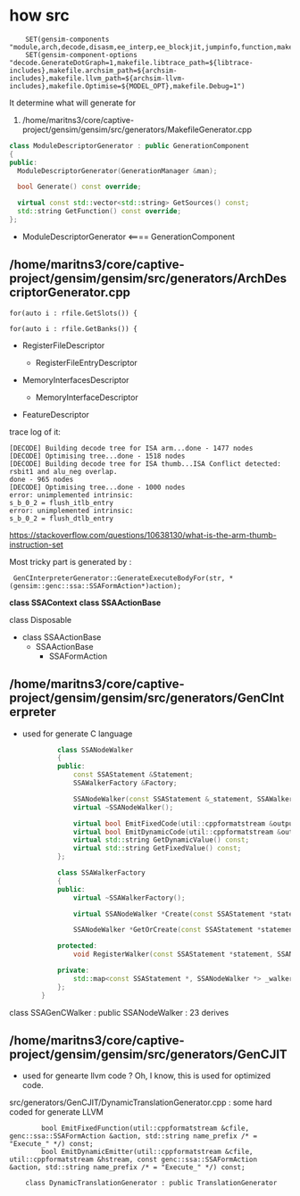 # how src

```
	SET(gensim-components "module,arch,decode,disasm,ee_interp,ee_blockjit,jumpinfo,function,makefile")
	SET(gensim-component-options "decode.GenerateDotGraph=1,makefile.libtrace_path=${libtrace-includes},makefile.archsim_path=${archsim-includes},makefile.llvm_path=${archsim-llvm-includes},makefile.Optimise=${MODEL_OPT},makefile.Debug=1")
```

It determine what will generate for
1. /home/maritns3/core/captive-project/gensim/gensim/src/generators/MakefileGenerator.cpp

```cpp
class ModuleDescriptorGenerator : public GenerationComponent
{
public:
  ModuleDescriptorGenerator(GenerationManager &man);

  bool Generate() const override;

  virtual const std::vector<std::string> GetSources() const;
  std::string GetFunction() const override;
};
```

- ModuleDescriptorGenerator <==== GenerationComponent


## /home/maritns3/core/captive-project/gensim/gensim/src/generators/ArchDescriptorGenerator.cpp

	for(auto i : rfile.GetSlots()) {

	for(auto i : rfile.GetBanks()) {

- RegisterFileDescriptor
  - RegisterFileEntryDescriptor
- MemoryInterfacesDescriptor
  - MemoryInterfaceDescriptor

- FeatureDescriptor


trace log of it:
```
[DECODE] Building decode tree for ISA arm...done - 1477 nodes
[DECODE] Optimising tree...done - 1518 nodes
[DECODE] Building decode tree for ISA thumb...ISA Conflict detected: rsbit1 and alu_neg overlap.
done - 965 nodes
[DECODE] Optimising tree...done - 1000 nodes
error: unimplemented intrinsic:
s_b_0_2 = flush_itlb_entry
error: unimplemented intrinsic:
s_b_0_2 = flush_dtlb_entry
```

https://stackoverflow.com/questions/10638130/what-is-the-arm-thumb-instruction-set


Most tricky part is generated by :
```
 GenCInterpreterGenerator::GenerateExecuteBodyFor(str, *(gensim::genc::ssa::SSAFormAction*)action);
```

**class SSAContext**
**class SSAActionBase**

class Disposable
- class SSAActionBase
  - SSAActionBase
    - SSAFormAction

## /home/maritns3/core/captive-project/gensim/gensim/src/generators/GenCInterpreter
- used for generate C language

```cpp
			class SSANodeWalker
			{
			public:
				const SSAStatement &Statement;
				SSAWalkerFactory &Factory;

				SSANodeWalker(const SSAStatement &_statement, SSAWalkerFactory &_factory);
				virtual ~SSANodeWalker();

				virtual bool EmitFixedCode(util::cppformatstream &output, std::string end_label /* = 0 */, bool fully_fixed) const = 0;
				virtual bool EmitDynamicCode(util::cppformatstream &output, std::string end_label /* = 0 */, bool fully_fixed) const = 0;
				virtual std::string GetDynamicValue() const;
				virtual std::string GetFixedValue() const;
			};

			class SSAWalkerFactory
			{
			public:
				virtual ~SSAWalkerFactory();

				virtual SSANodeWalker *Create(const SSAStatement *statement) = 0;

				SSANodeWalker *GetOrCreate(const SSAStatement *statement);

			protected:
				void RegisterWalker(const SSAStatement *statement, SSANodeWalker *node);

			private:
				std::map<const SSAStatement *, SSANodeWalker *> _walkers;
			};
		}

```

class SSAGenCWalker : public SSANodeWalker : 23 derives

## /home/maritns3/core/captive-project/gensim/gensim/src/generators/GenCJIT
- used for genearte llvm code ? Oh, I know, this is used for optimized code.

src/generators/GenCJIT/DynamicTranslationGenerator.cpp : some hard coded for generate LLVM

			bool EmitFixedFunction(util::cppformatstream &cfile, genc::ssa::SSAFormAction &action, std::string name_prefix /* = "Execute_" */) const;
			bool EmitDynamicEmitter(util::cppformatstream &cfile, util::cppformatstream &hstream, const genc::ssa::SSAFormAction &action, std::string name_prefix /* = "Execute_" */) const;

		class DynamicTranslationGenerator : public TranslationGenerator

